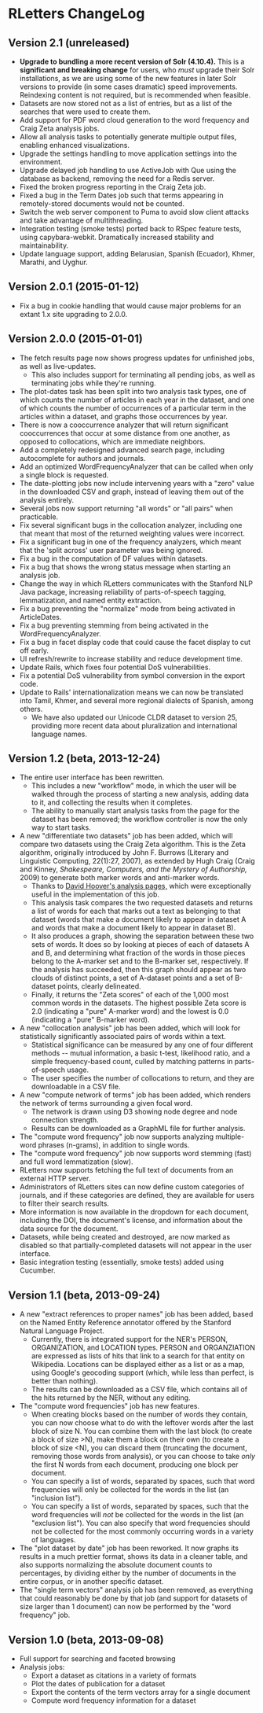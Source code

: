 # RLetters ChangeLog

## Version 2.1 (unreleased)

*   **Upgrade to bundling a more recent version of Solr (4.10.4).** This is a **significant and breaking change** for users, who *must* upgrade their Solr installations, as we are using some of the new features in later Solr versions to provide (in some cases dramatic) speed improvements. Reindexing content is not required, but is recommended when feasible.
*   Datasets are now stored not as a list of entries, but as a list of the searches that were used to create them.
*   Add support for PDF word cloud generation to the word frequency and Craig Zeta analysis jobs.
*   Allow all analysis tasks to potentially generate multiple output files, enabling enhanced visualizations.
*   Upgrade the settings handling to move application settings into the environment.
*   Upgrade delayed job handling to use ActiveJob with Que using the database as backend, removing the need for a Redis server.
*   Fixed the broken progress reporting in the Craig Zeta job.
*   Fixed a bug in the Term Dates job such that terms appearing in remotely-stored documents would not be counted.
*   Switch the web server component to Puma to avoid slow client attacks and take advantage of multithreading.
*   Integration testing (smoke tests) ported back to RSpec feature tests, using capybara-webkit. Dramatically increased stability and maintainability.
*   Update language support, adding Belarusian, Spanish (Ecuador), Khmer, Marathi, and Uyghur.


## Version 2.0.1 (2015-01-12)

*   Fix a bug in cookie handling that would cause major problems for an extant 1.x site upgrading to 2.0.0.


## Version 2.0.0 (2015-01-01)

*   The fetch results page now shows progress updates for unfinished jobs, as well as live-updates.
    -   This also includes support for terminating all pending jobs, as well as terminating jobs while they're running.
*   The plot-dates task has been split into two analysis task types, one of which counts the number of articles in each year in the dataset, and one of which counts the number of occurrences of a particular term in the articles within a dataset, and graphs those occurrences by year.
*   There is now a cooccurrence analyzer that will return significant cooccurrences that occur at some distance from one another, as opposed to collocations, which are immediate neighbors.
*   Add a completely redesigned advanced search page, including autocomplete for authors and journals.
*   Add an optimized WordFrequencyAnalyzer that can be called when only a single block is requested.
*   The date-plotting jobs now include intervening years with a "zero" value in the downloaded CSV and graph, instead of leaving them out of the analysis entirely.
*   Several jobs now support returning "all words" or "all pairs" when practicable.
*   Fix several significant bugs in the collocation analyzer, including one that meant that most of the returned weighting values were incorrect.
*   Fix a significant bug in one of the frequency analyzers, which meant that the 'split across' user parameter was being ignored.
*   Fix a bug in the computation of DF values within datasets.
*   Fix a bug that shows the wrong status message when starting an analysis job.
*   Change the way in which RLetters communicates with the Stanford NLP Java package, increasing reliability of parts-of-speech tagging, lemmatization, and named entity extraction.
*   Fix a bug preventing the "normalize" mode from being activated in ArticleDates.
*   Fix a bug preventing stemming from being activated in the WordFrequencyAnalyzer.
*   Fix a bug in facet display code that could cause the facet display to cut off early.
*   UI refresh/rewrite to increase stability and reduce development time.
*   Update Rails, which fixes four potential DoS vulnerabilities.
*   Fix a potential DoS vulnerability from symbol conversion in the export code.
*   Update to Rails' internationalization means we can now be translated into Tamil, Khmer, and several more regional dialects of Spanish, among others.
    -   We have also updated our Unicode CLDR dataset to version 25, providing more recent data about pluralization and international language names.


## Version 1.2 (beta, 2013-12-24)

*   The entire user interface has been rewritten.
    *   This includes a new "workflow" mode, in which the user will be walked through the process of starting a new analysis, adding data to it, and collecting the results when it completes.
    *   The ability to manually start analysis tasks from the page for the dataset has been removed; the workflow controller is now the only way to start tasks.
*   A new "differentiate two datasets" job has been added, which will compare two datasets using the Craig Zeta algorithm.  This is the Zeta algorithm, originally introduced by John F. Burrows (Literary and Linguistic Computing, 22(1):27, 2007), as extended by Hugh Craig (Craig and Kinney, _Shakespeare, Computers, and the Mystery of Authorship,_ 2009) to generate both marker words and anti-marker words.
    *   Thanks to [David Hoover's analysis pages,](https://files.nyu.edu/dh3/public/TheZeta&IotaSpreadsheet.html) which were exceptionally useful in the implementation of this job.
    *   This analysis task compares the two requested datasets and returns a list of words for each that marks out a text as belonging to that dataset (words that make a document likely to appear in dataset A and words that make a document likely to appear in dataset B).
    *   It also produces a graph, showing the separation between these two sets of words.  It does so by looking at pieces of each of datasets A and B, and determining what fraction of the words in those pieces belong to the A-marker set and to the B-marker set, respectively.  If the analysis has succeeded, then this graph should appear as two clouds of distinct points, a set of A-dataset points and a set of B-dataset points, clearly delineated.
    *   Finally, it returns the "Zeta scores" of each of the 1,000 most common words in the datasets.  The highest possible Zeta score is 2.0 (indicating a "pure" A-marker word) and the lowest is 0.0 (indicating a "pure" B-marker word).
*   A new "collocation analysis" job has been added, which will look for statistically significantly associated pairs of words within a text.
    *   Statistical significance can be measured by any one of four different methods -- mutual information, a basic t-test, likelihood ratio, and a simple frequency-based count, culled by matching patterns in parts-of-speech usage.
    *   The user specifies the number of collocations to return, and they are downloadable in a CSV file.
*   A new "compute network of terms" job has been added, which renders the network of terms surrounding a given focal word.
    *   The network is drawn using D3 showing node degree and node connection strength.
    *   Results can be downloaded as a GraphML file for further analysis.
*   The "compute word frequency" job now supports analyzing multiple-word phrases (n-grams), in addition to single words.
*   The "compute word frequency" job now supports word stemming (fast) and full word lemmatization (slow).
*   RLetters now supports fetching the full text of documents from an external HTTP server.
*   Administrators of RLetters sites can now define custom categories of journals, and if these categories are defined, they are available for users to filter their search results.
*   More information is now available in the dropdown for each document, including the DOI, the document's license, and information about the data source for the document.
*   Datasets, while being created and destroyed, are now marked as disabled so that partially-completed datasets will not appear in the user interface.
*   Basic integration testing (essentially, smoke tests) added using Cucumber.


## Version 1.1 (beta, 2013-09-24)

*   A new "extract references to proper names" job has been added, based on the Named Entity Reference annotator offered by the Stanford Natural Language Project.
    *   Currently, there is integrated support for the NER's PERSON, ORGANIZATION, and LOCATION types.  PERSON and ORGANZIATION are expressed as lists of hits that link to a search for that entity on Wikipedia.  Locations can be displayed either as a list or as a map, using Google's geocoding support (which, while less than perfect, is better than nothing).
    *   The results can be downloaded as a CSV file, which contains all of the hits returned by the NER, without any editing.
*   The "compute word frequencies" job has new features.
    *   When creating blocks based on the number of words they contain, you can now choose what to do with the leftover words after the last block of size N.  You can combine them with the last block (to create a block of size >N), make them a block on their own (to create a block of size <N), you can discard them (truncating the document, removing those words from analysis), or you can choose to take *only* the first N words from each document, producing one block per document.
    *   You can specify a list of words, separated by spaces, such that word frequencies will only be collected for the words in the list (an "inclusion list").
    *   You can specify a list of words, separated by spaces, such that the word frequencies will *not* be collected for the words in the list (an "exclusion list").  You can also specify that word frequencies should not be collected for the most commonly occurring words in a variety of languages.
*   The "plot dataset by date" job has been reworked.  It now graphs its results in a much prettier format, shows its data in a cleaner table, and also supports normalizing the absolute document counts to percentages, by dividing either by the number of documents in the entire corpus, or in another specific dataset.
*   The "single term vectors" analysis job has been removed, as everything that could reasonably be done by that job (and support for datasets of size larger than 1 document) can now be performed by the "word frequency" job.


## Version 1.0 (beta, 2013-09-08)

*   Full support for searching and faceted browsing
*   Analysis jobs:
    *   Export a dataset as citations in a variety of formats
    *   Plot the dates of publication for a dataset
    *   Export the contents of the term vectors array for a single document
    *   Compute word frequency information for a dataset
